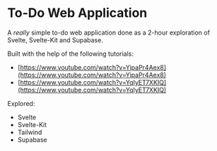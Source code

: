 # To-Do Web Application

A *really* simple to-do web application done as a 2-hour exploration of Svelte, Svelte-Kit and Supabase.

Built with the help of the following tutorials:
- [https://www.youtube.com/watch?v=YipaPr4Aex8](https://www.youtube.com/watch?v=YipaPr4Aex8)
- [https://www.youtube.com/watch?v=YqIyET7XKIQ](https://www.youtube.com/watch?v=YqIyET7XKIQ)

Explored:

- Svelte
- Svelte-Kit
- Tailwind
- Supabase
